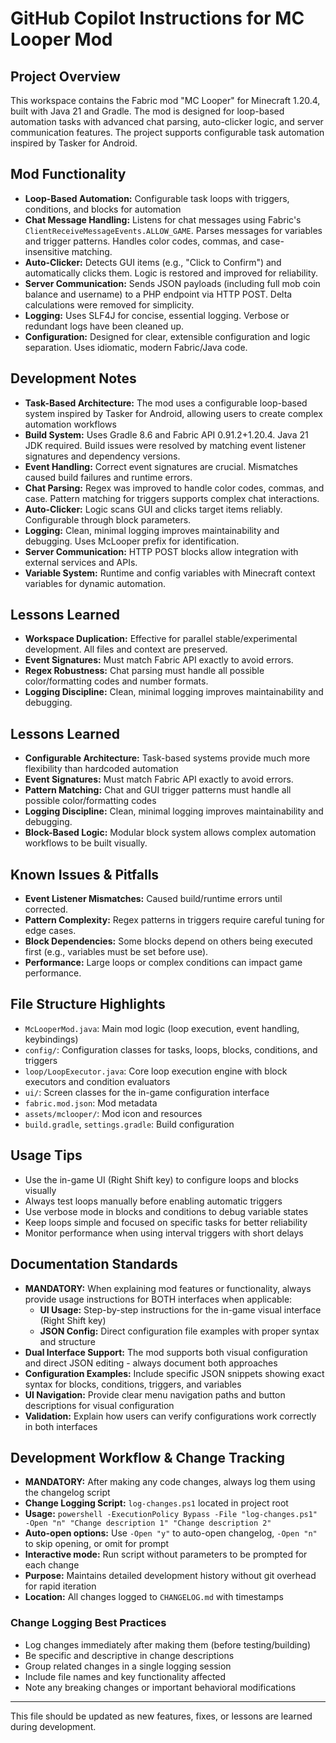 
# GitHub Copilot Instructions for MC Looper Mod

## Project Overview
This workspace contains the Fabric mod "MC Looper" for Minecraft 1.20.4, built with Java 21 and Gradle. The mod is designed for loop-based automation tasks with advanced chat parsing, auto-clicker logic, and server communication features. The project supports configurable task automation inspired by Tasker for Android.

## Mod Functionality
- **Loop-Based Automation:** Configurable task loops with triggers, conditions, and blocks for automation
- **Chat Message Handling:** Listens for chat messages using Fabric's `ClientReceiveMessageEvents.ALLOW_GAME`. Parses messages for variables and trigger patterns. Handles color codes, commas, and case-insensitive matching.
- **Auto-Clicker:** Detects GUI items (e.g., "Click to Confirm") and automatically clicks them. Logic is restored and improved for reliability.
- **Server Communication:** Sends JSON payloads (including full mob coin balance and username) to a PHP endpoint via HTTP POST. Delta calculations were removed for simplicity.
- **Logging:** Uses SLF4J for concise, essential logging. Verbose or redundant logs have been cleaned up.
- **Configuration:** Designed for clear, extensible configuration and logic separation. Uses idiomatic, modern Fabric/Java code.

## Development Notes
- **Task-Based Architecture:** The mod uses a configurable loop-based system inspired by Tasker for Android, allowing users to create complex automation workflows
- **Build System:** Uses Gradle 8.6 and Fabric API 0.91.2+1.20.4. Java 21 JDK required. Build issues were resolved by matching event listener signatures and dependency versions.
- **Event Handling:** Correct event signatures are crucial. Mismatches caused build failures and runtime errors.
- **Chat Parsing:** Regex was improved to handle color codes, commas, and case. Pattern matching for triggers supports complex chat interactions.
- **Auto-Clicker:** Logic scans GUI and clicks target items reliably. Configurable through block parameters.
- **Logging:** Clean, minimal logging improves maintainability and debugging. Uses McLooper prefix for identification.
- **Server Communication:** HTTP POST blocks allow integration with external services and APIs.
- **Variable System:** Runtime and config variables with Minecraft context variables for dynamic automation.

## Lessons Learned
- **Workspace Duplication:** Effective for parallel stable/experimental development. All files and context are preserved.
- **Event Signatures:** Must match Fabric API exactly to avoid errors.
- **Regex Robustness:** Chat parsing must handle all possible color/formatting codes and number formats.
- **Logging Discipline:** Clean, minimal logging improves maintainability and debugging.
## Lessons Learned
- **Configurable Architecture:** Task-based systems provide much more flexibility than hardcoded automation
- **Event Signatures:** Must match Fabric API exactly to avoid errors.
- **Pattern Matching:** Chat and GUI trigger patterns must handle all possible color/formatting codes
- **Logging Discipline:** Clean, minimal logging improves maintainability and debugging.
- **Block-Based Logic:** Modular block system allows complex automation workflows to be built visually.

## Known Issues & Pitfalls
- **Event Listener Mismatches:** Caused build/runtime errors until corrected.
- **Pattern Complexity:** Regex patterns in triggers require careful tuning for edge cases.
- **Block Dependencies:** Some blocks depend on others being executed first (e.g., variables must be set before use).
- **Performance:** Large loops or complex conditions can impact game performance.

## File Structure Highlights
- `McLooperMod.java`: Main mod logic (loop execution, event handling, keybindings)
- `config/`: Configuration classes for tasks, loops, blocks, conditions, and triggers
- `loop/LoopExecutor.java`: Core loop execution engine with block executors and condition evaluators
- `ui/`: Screen classes for the in-game configuration interface
- `fabric.mod.json`: Mod metadata
- `assets/mclooper/`: Mod icon and resources
- `build.gradle`, `settings.gradle`: Build configuration

## Usage Tips
- Use the in-game UI (Right Shift key) to configure loops and blocks visually
- Always test loops manually before enabling automatic triggers
- Use verbose mode in blocks and conditions to debug variable states
- Keep loops simple and focused on specific tasks for better reliability
- Monitor performance when using interval triggers with short delays

## Documentation Standards
- **MANDATORY:** When explaining mod features or functionality, always provide usage instructions for BOTH interfaces when applicable:
  - **UI Usage:** Step-by-step instructions for the in-game visual interface (Right Shift key)
  - **JSON Config:** Direct configuration file examples with proper syntax and structure
- **Dual Interface Support:** The mod supports both visual configuration and direct JSON editing - always document both approaches
- **Configuration Examples:** Include specific JSON snippets showing exact syntax for blocks, conditions, triggers, and variables
- **UI Navigation:** Provide clear menu navigation paths and button descriptions for visual configuration
- **Validation:** Explain how users can verify configurations work correctly in both interfaces

## Development Workflow & Change Tracking
- **MANDATORY:** After making any code changes, always log them using the changelog script
- **Change Logging Script:** `log-changes.ps1` located in project root
- **Usage:** `powershell -ExecutionPolicy Bypass -File "log-changes.ps1" -Open "n" "Change description 1" "Change description 2"`
- **Auto-open options:** Use `-Open "y"` to auto-open changelog, `-Open "n"` to skip opening, or omit for prompt
- **Interactive mode:** Run script without parameters to be prompted for each change
- **Purpose:** Maintains detailed development history without git overhead for rapid iteration
- **Location:** All changes logged to `CHANGELOG.md` with timestamps

### Change Logging Best Practices
- Log changes immediately after making them (before testing/building)
- Be specific and descriptive in change descriptions
- Group related changes in a single logging session
- Include file names and key functionality affected
- Note any breaking changes or important behavioral modifications

---
This file should be updated as new features, fixes, or lessons are learned during development.
